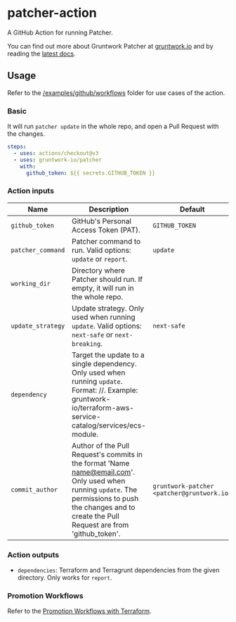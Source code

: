 # patcher-action
A GitHub Action for running Patcher.

You can find out more about Gruntwork Patcher at [gruntwork.io](https://gruntwork.io/patcher) and by reading the [latest docs](https://docs.gruntwork.io/patcher/).

## Usage

Refer to the [/examples/github/workflows](/examples/github/workflows) folder for use cases of the action.

### Basic 
It will run `patcher update` in the whole repo, and open a Pull Request with the changes.

```yaml
steps:
  - uses: actions/checkout@v3
  - uses: gruntwork-io/patcher
    with:
      github_token: ${{ secrets.GITHUB_TOKEN }}
```

### Action inputs

| Name              | Description                                                                                                                                                                                              | Default                                    |
|-------------------|----------------------------------------------------------------------------------------------------------------------------------------------------------------------------------------------------------|--------------------------------------------|
| `github_token`    | GitHub's Personal Access Token (PAT).                                                                                                                                                                    | `GITHUB_TOKEN`                             |
| `patcher_command` | Patcher command to run. Valid options: `update` or `report`.                                                                                                                                             | `update`                                   |
| `working_dir`     | Directory where Patcher should run. If empty, it will run in the whole repo.                                                                                                                             |                                            |
| `update_strategy` | Update strategy. Only used when running `update`. Valid options: `next-safe` or `next-breaking`.                                                                                                         | `next-safe`                                |
| `dependency`      | Target the update to a single dependency. Only used when running `update`. Format: <org>/<repo>/<name>. Example: gruntwork-io/terraform-aws-service-catalog/services/ecs-module.                         |                                            |
| `commit_author`   | Author of the Pull Request's commits in the format 'Name <name@email.com>'. Only used when running `update`. The permissions to push the changes and to create the Pull Request are from 'github_token'. | `gruntwork-patcher <patcher@gruntwork.io>` |

### Action outputs
- `dependencies`: Terraform and Terragrunt dependencies from the given directory. Only works for `report`.

### Promotion Workflows 

Refer to the [Promotion Workflows with Terraform](https://blog.gruntwork.io/promotion-workflows-with-terraform-13c05bed953d).

